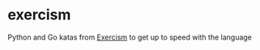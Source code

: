 # exercism

Python and Go katas from [Exercism](https://exercism.org) to get up to speed with the language 

